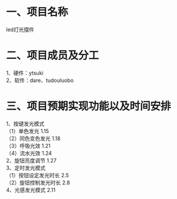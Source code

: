 # 一、项目名称  
led灯光摆件
# 二、项目成员及分工
1、硬件：ytsuki  
2、软件：dare、tudouluobo  
# 三、项目预期实现功能以及时间安排
1、按键发光模式  
（1）单色发光   1.15  
（2）同色变色发光   1.18  
（3）呼吸光效   1.21  
（4）流水光效   1.24  
2、旋钮亮度调节   1.27  
3、定时发光模式  
（1）按钮设定发光时长   2.5  
（2）旋钮控制发光时长   2.8  
4、光感发光模式   2.11  
